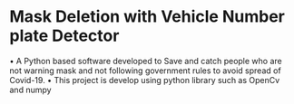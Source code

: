 # Mask Deletion with Vehicle Number plate Detector
• A Python based software developed to Save and catch people who are not warning mask 
and not following government rules to avoid spread of Covid-19.
• This project is develop using python library such as OpenCv and numpy
